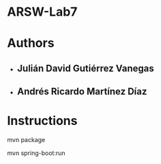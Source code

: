 # ARSW-Lab7

# Authors

- ## Julián David Gutiérrez Vanegas
- ## Andrés Ricardo Martínez Díaz

# Instructions

mvn package

mvn spring-boot:run
